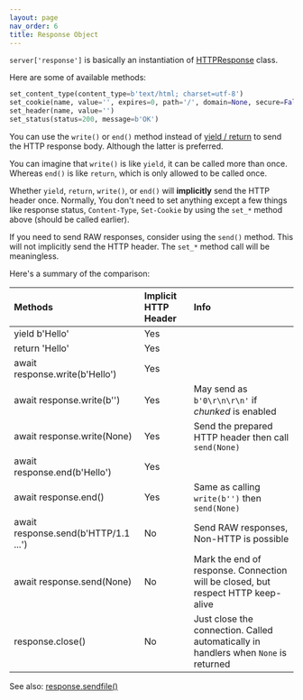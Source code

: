 ```yaml
---
layout: page
nav_order: 6
title: Response Object
---
```

`server['response']` is basically an instantiation of [HTTPResponse](https://github.com/nggit/tremolo/blob/master/tremolo/lib/http_response.py) class.

Here are some of available methods:

```python
set_content_type(content_type=b'text/html; charset=utf-8')
set_cookie(name, value='', expires=0, path='/', domain=None, secure=False, httponly=False, samesite=None)
set_header(name, value='')
set_status(status=200, message=b'OK')
```

You can use the `write()` or `end()` method instead of [yield / return](yield.html) to send the HTTP response body. Although the latter is preferred.

You can imagine that `write()` is like `yield`, it can be called more than once.
Whereas `end()` is like `return`, which is only allowed to be called once.

Whether `yield`, `return`, `write()`, or `end()` will **implicitly** send the HTTP header once.
Normally, You don't need to set anything except a few things like response status, `Content-Type`, `Set-Cookie` by using the `set_*` method above (should be called earlier).

If you need to send RAW responses, consider using the `send()` method. This will not implicitly send the HTTP header. The `set_*` method call will be meaningless.

Here's a summary of the comparison:

| Methods                              | Implicit HTTP Header | Info                                                                                |
|:-------------------------------------|:---------------------|:------------------------------------------------------------------------------------|
| yield b'Hello'                       | Yes                  |                                                                                     |
| return 'Hello'                       | Yes                  |                                                                                     |
| await response.write(b'Hello')       | Yes                  |                                                                                     |
| await response.write(b'')            | Yes                  | May send as `b'0\r\n\r\n'` if *chunked* is enabled                                  |
| await response.write(None)           | Yes                  | Send the prepared HTTP header then call `send(None)`                                |
| await response.end(b'Hello')         | Yes                  |                                                                                     |
| await response.end()                 | Yes                  | Same as calling `write(b'')` then `send(None)`                                      |
| await response.send(b'HTTP/1.1 ...') | No                   | Send RAW responses, Non-HTTP is possible                                            |
| await response.send(None)            | No                   | Mark the end of response. Connection will be closed, but respect HTTP keep-alive    |
| response.close()                     | No                   | Just close the connection. Called automatically in handlers when `None` is returned |

See also: [response.sendfile()](resumable-downloads.html)
